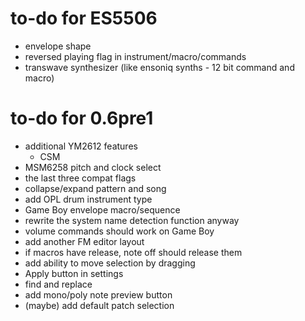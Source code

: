 # to-do for ES5506

- envelope shape
- reversed playing flag in instrument/macro/commands
- transwave synthesizer (like ensoniq synths - 12 bit command and macro)

# to-do for 0.6pre1

- additional YM2612 features
  - CSM
- MSM6258 pitch and clock select
- the last three compat flags
- collapse/expand pattern and song
- add OPL drum instrument type
- Game Boy envelope macro/sequence
- rewrite the system name detection function anyway
- volume commands should work on Game Boy
- add another FM editor layout
- if macros have release, note off should release them
- add ability to move selection by dragging
- Apply button in settings
- find and replace
- add mono/poly note preview button
- (maybe) add default patch selection
